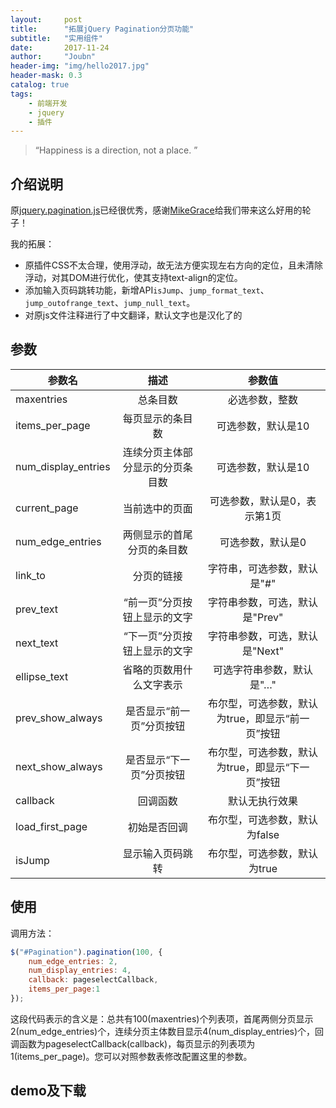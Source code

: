```yaml
---
layout:     post
title:      "拓展jQuery Pagination分页功能"
subtitle:   "实用组件"
date:       2017-11-24
author:     "Joubn"
header-img: "img/hello2017.jpg"
header-mask: 0.3
catalog: true
tags:
    - 前端开发
    - jquery
    - 插件
---
```


> “Happiness is a direction, not a place. ”

## 介绍说明

原[jquery.pagination.js](https://github.com/gbirke/jquery_pagination)已经很优秀，感谢[MikeGrace](https://github.com/MikeGrace)给我们带来这么好用的轮子！

我的拓展：
- 原插件CSS不太合理，使用浮动，故无法方便实现左右方向的定位，且未清除浮动，对其DOM进行优化，使其支持text-align的定位。
- 添加输入页码跳转功能，新增API`isJump`、`jump_format_text`、`jump_outofrange_text`、`jump_null_text`。
- 对原js文件注释进行了中文翻译，默认文字也是汉化了的

## 参数

参数名 | 描述 | 参数值 
--- | :------: | :-----: 
maxentries | 总条目数 | 必选参数，整数 
items_per_page | 每页显示的条目数 | 可选参数，默认是10
num_display_entries | 连续分页主体部分显示的分页条目数 | 可选参数，默认是10
current_page | 当前选中的页面 | 可选参数，默认是0，表示第1页
num_edge_entries | 两侧显示的首尾分页的条目数 | 可选参数，默认是0
link_to | 分页的链接 | 字符串，可选参数，默认是"#"
prev_text | “前一页”分页按钮上显示的文字 | 字符串参数，可选，默认是"Prev"
next_text | “下一页”分页按钮上显示的文字 | 字符串参数，可选，默认是"Next"
ellipse_text | 省略的页数用什么文字表示 | 可选字符串参数，默认是"…"
prev_show_always | 是否显示“前一页”分页按钮 | 布尔型，可选参数，默认为true，即显示“前一页”按钮
next_show_always | 是否显示“下一页”分页按钮 | 布尔型，可选参数，默认为true，即显示“下一页”按钮
callback | 回调函数 | 默认无执行效果
load_first_page | 初始是否回调 | 布尔型，可选参数，默认为false
isJump | 显示输入页码跳转 | 布尔型，可选参数，默认为true

## 使用

调用方法：

``` js
$("#Pagination").pagination(100, {
    num_edge_entries: 2,
    num_display_entries: 4,
    callback: pageselectCallback,
    items_per_page:1
});
```

这段代码表示的含义是：总共有100(maxentries)个列表项，首尾两侧分页显示2(num_edge_entries)个，连续分页主体数目显示4(num_display_entries)个，回调函数为pageselectCallback(callback)，每页显示的列表项为1(items_per_page)。您可以对照参数表修改配置这里的参数。

## demo及下载
<div id="Pagination-con"></div>
<div id="Pagination" class="pagination"></div>
<style>
.pagination{text-align: center;height: 32px;overflow: hidden;vertical-align: top;position: relative;z-index:100;}
.pagination .con{height: 32px;margin: 0 auto;display: inline-block;*zoom: 1;*display: inline;padding: 0;}
.pagination span.page-num.prev, .pagination span.page-num.next{padding: 0 10px;margin: 0 5px;border-radius: 10px;font-size: 14px;}
.pagination span{font-size: 14px;float: left;display: inline-block;*zoom: 1;*display: inline;height: 30px;line-height: 30px;}
.pagination span.page-num{font-size: 14px;padding: 0 10px;border-radius: 10px;border: 1px solid #cccfd2;margin: 0 3px;cursor: pointer;background: #fff;}
.pagination span.page-num.on{ background: #ffb80d\9; background-image: linear-gradient( 90deg, #ffb80d, #ff960d);color: #fff;border: none;height: 32px;line-height: 32px;}
.pagination span.next, .pagination span.prev{border: 1px solid #cccfd2;color: #666666;padding: 0 20px;margin: 0 10px;border-radius: 5px;}
.pagination span.total-info{font-size: 14px;margin-left: 12px;margin-right: 12px;}
.pagination .jump-index{border: 1px solid #bfbfbf;height: 30px;line-height: 30px;border-radius: 5px;margin: 0 10px;width: 40px;}
.pagination .jump-page{border: 1px solid #cccfd2;background: #fff;border-radius: 10px;color: #666666;height: 30px;line-height: 30px;width: 64px;cursor: pointer;margin-left: 26px;}
.pagination-small span{height: 32px;line-height: 32px;}
.pagination-small span.page-num{padding: 0 9px;}
.pagination-small .jump-index{height: 32px;line-height: 32px;}
.pagination-small .jump-page{height: 32px;line-height: 32px;}
</style>

<script src="{{ '/js/plugin/jquery.pagination.js' | prepend: site.baseurl }}"></script>

<script>
    $("#Pagination").pagination(8, {
        num_edge_entries: 2,
        num_display_entries: 4,
        callback: function(i){
            $('#Pagination-con').html(i)  
        },
        items_per_page:1,
        load_first_page:true,
    });
</script>





